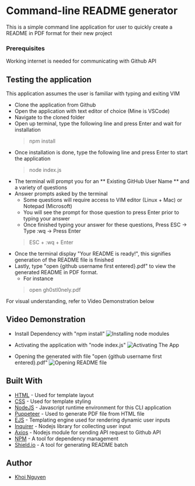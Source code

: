 # Command-line README generator

This is a simple command line application for user to quickly create a README in PDF format for their new project

### Prerequisites

Working internet is needed for communicating with Github API

## Testing the application
This application assumes the user is familiar with typing and exiting VIM

* Clone the application from Github
* Open the application with text editor of choice (Mine is VSCode)
* Navigate to the cloned folder
* Open up terminal, type the following line and press Enter and wait for installation
    > npm install
* Once installation is done, type the following line and press Enter to start the application
    > node index.js
* The terminal will prompt you for an ** Existing GitHub User Name ** and a variety of questions
* Answer prompts asked by the terminal
  * Some questions will require access to VIM editor (Linux + Mac) or Notepad (Microsoft)
  * You will see the prompt for those question to press Enter prior to typing your answer
  * Once finished typing your answer for these questions, Press ESC -> Type :wq -> Press Enter
  > ESC + :wq + Enter
* Once the terminal display "Your README is ready!", this signifies generation of the README file is finished
* Lastly, type "open {github username first entered}.pdf" to view the generated README in PDF format. 
  * For instance
  > open gh0stl0nely.pdf

For visual understanding, refer to Video Demonstration below

## Video Demonstration
* Install Dependency with "npm install"
![Installing node modules](gifs/installNPM.gif)

* Activating the application with "node index.js"
![Activating The App](gifs/activateApp.gif)

* Opening the generated with file "open {github username first entered}.pdf"
![Opening README file](gifs/openPDF.gif)

## Built With

* [HTML](https://developer.mozilla.org/en-US/docs/Web/HTML) - Used for template layout
* [CSS](https://www.w3.org/Style/CSS/Overview.en.html) - Used for template styling
* [NodeJS](https://nodejs.org/en/) - Javascript runtime environment for this CLI application
* [Puppeteer](https://pptr.dev/) - Used to generate PDF file from HTML file
* [EJS](https://ejs.co/) - Templating engine used for rendering dynamic user inputs
* [Inquirer](https://www.npmjs.com/package/inquirer) - Nodejs library for collecting user input
* [Axios](https://github.com/axios/axios) - Nodejs module for sending API request to Github API
* [NPM](https://www.npmjs.com/) - A tool for dependency management 
* [Shield.io](https://shields.io/) - A tool for generating README batch

## Author

* [Khoi Nguyen](https://github.com/gh0stl0nely)
